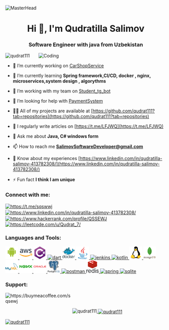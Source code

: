 ![MasterHead](https://static.wixstatic.com/media/b313a9_89ebec0c5f384c65a9551f0c1ec18ca9~mv2.gif)
<h1 align="center">Hi 👋, I'm Qudratilla Salimov</h1>
<h3 align="center">Software Engineer with java from Uzbekistan</h3>
<img align ="right" alt = "Coding" width="400" src = "https://static.wixstatic.com/media/b313a9_89ebec0c5f384c65a9551f0c1ec18ca9~mv2.gif">

<p align="left"> <img src="https://komarev.com/ghpvc/?username=qudrat111&label=Profile%20views&color=0e75b6&style=flat" alt="qudrat111" /> </p>

- 🔭 I’m currently working on [CarShopService](https://github.com/qudrat111/CarShopService)

- 🌱 I’m currently learning **Spring framework,CI/CD, docker , nginx, microservices,system design , algorythms**

- 👯 I’m working with my team on [Student_tg_bot](https://github.com/qudrat111/Student_Tg_Bot)

- 🤝 I’m looking for help with [PaymentSystem](https://github.com/qudrat111/PaymentSystem)

- 👨‍💻 All of my projects are available at [https://github.com/qudrat111?tab=repositories](https://github.com/qudrat111?tab=repositories)

- 📝 I regularly write articles on [https://t.me/LFJWQ](https://t.me/LFJWQ)

- 💬 Ask me about **Java, C# windows form**

- 📫 How to reach me **SalimovSoftwareDeveloper@gmail.com**

- 📄 Know about my experiences [https://www.linkedin.com/in/qudratilla-salimov-413782308/](https://www.linkedin.com/in/qudratilla-salimov-413782308/)

- ⚡ Fun fact **I think I am unique**

<h3 align="left">Connect with me:</h3>
<p align="left">
<a href="https://dev.to/https://t.me/sqswwj" target="blank"><img align="center" src="https://raw.githubusercontent.com/rahuldkjain/github-profile-readme-generator/master/src/images/icons/Social/devto.svg" alt="https://t.me/sqswwj" height="30" width="40" /></a>
<a href="https://linkedin.com/in/https://www.linkedin.com/in/qudratilla-salimov-413782308/" target="blank"><img align="center" src="https://raw.githubusercontent.com/rahuldkjain/github-profile-readme-generator/master/src/images/icons/Social/linked-in-alt.svg" alt="https://www.linkedin.com/in/qudratilla-salimov-413782308/" height="30" width="40" /></a>
<a href="https://www.hackerrank.com/https://www.hackerrank.com/profile/qssewj" target="blank"><img align="center" src="https://raw.githubusercontent.com/rahuldkjain/github-profile-readme-generator/master/src/images/icons/Social/hackerrank.svg" alt="https://www.hackerrank.com/profile/QSSEWJ" height="30" width="40" /></a>
<a href="https://www.leetcode.com/https://leetcode.com/u/qudrat_7/" target="blank"><img align="center" src="https://raw.githubusercontent.com/rahuldkjain/github-profile-readme-generator/master/src/images/icons/Social/leet-code.svg" alt="https://leetcode.com/u/Qudrat_7/" height="30" width="40" /></a>
</p>

<h3 align="left">Languages and Tools:</h3>
<p align="left"> <a href="https://developer.android.com" target="_blank" rel="noreferrer"> <img src="https://raw.githubusercontent.com/devicons/devicon/master/icons/android/android-original-wordmark.svg" alt="android" width="40" height="40"/> </a> <a href="https://aws.amazon.com" target="_blank" rel="noreferrer"> <img src="https://raw.githubusercontent.com/devicons/devicon/master/icons/amazonwebservices/amazonwebservices-original-wordmark.svg" alt="aws" width="40" height="40"/> </a> <a href="https://www.w3schools.com/cs/" target="_blank" rel="noreferrer"> <img src="https://raw.githubusercontent.com/devicons/devicon/master/icons/csharp/csharp-original.svg" alt="csharp" width="40" height="40"/> </a> <a href="https://dart.dev" target="_blank" rel="noreferrer"> <img src="https://www.vectorlogo.zone/logos/dartlang/dartlang-icon.svg" alt="dart" width="40" height="40"/> </a> <a href="https://www.docker.com/" target="_blank" rel="noreferrer"> <img src="https://raw.githubusercontent.com/devicons/devicon/master/icons/docker/docker-original-wordmark.svg" alt="docker" width="40" height="40"/> </a> <a href="https://www.java.com" target="_blank" rel="noreferrer"> <img src="https://raw.githubusercontent.com/devicons/devicon/master/icons/java/java-original.svg" alt="java" width="40" height="40"/> </a> <a href="https://www.jenkins.io" target="_blank" rel="noreferrer"> <img src="https://www.vectorlogo.zone/logos/jenkins/jenkins-icon.svg" alt="jenkins" width="40" height="40"/> </a> <a href="https://kotlinlang.org" target="_blank" rel="noreferrer"> <img src="https://www.vectorlogo.zone/logos/kotlinlang/kotlinlang-icon.svg" alt="kotlin" width="40" height="40"/> </a> <a href="https://www.linux.org/" target="_blank" rel="noreferrer"> <img src="https://raw.githubusercontent.com/devicons/devicon/master/icons/linux/linux-original.svg" alt="linux" width="40" height="40"/> </a> <a href="https://www.mongodb.com/" target="_blank" rel="noreferrer"> <img src="https://raw.githubusercontent.com/devicons/devicon/master/icons/mongodb/mongodb-original-wordmark.svg" alt="mongodb" width="40" height="40"/> </a> <a href="https://www.mysql.com/" target="_blank" rel="noreferrer"> <img src="https://raw.githubusercontent.com/devicons/devicon/master/icons/mysql/mysql-original-wordmark.svg" alt="mysql" width="40" height="40"/> </a> <a href="https://www.nginx.com" target="_blank" rel="noreferrer"> <img src="https://raw.githubusercontent.com/devicons/devicon/master/icons/nginx/nginx-original.svg" alt="nginx" width="40" height="40"/> </a> <a href="https://www.oracle.com/" target="_blank" rel="noreferrer"> <img src="https://raw.githubusercontent.com/devicons/devicon/master/icons/oracle/oracle-original.svg" alt="oracle" width="40" height="40"/> </a> <a href="https://www.postgresql.org" target="_blank" rel="noreferrer"> <img src="https://raw.githubusercontent.com/devicons/devicon/master/icons/postgresql/postgresql-original-wordmark.svg" alt="postgresql" width="40" height="40"/> </a> <a href="https://postman.com" target="_blank" rel="noreferrer"> <img src="https://www.vectorlogo.zone/logos/getpostman/getpostman-icon.svg" alt="postman" width="40" height="40"/> </a> <a href="https://redis.io" target="_blank" rel="noreferrer"> <img src="https://raw.githubusercontent.com/devicons/devicon/master/icons/redis/redis-original-wordmark.svg" alt="redis" width="40" height="40"/> </a> <a href="https://spring.io/" target="_blank" rel="noreferrer"> <img src="https://www.vectorlogo.zone/logos/springio/springio-icon.svg" alt="spring" width="40" height="40"/> </a> <a href="https://www.sqlite.org/" target="_blank" rel="noreferrer"> <img src="https://www.vectorlogo.zone/logos/sqlite/sqlite-icon.svg" alt="sqlite" width="40" height="40"/> </a> </p>

<h3 align="left">Support:</h3>
<p><a href="https://buymeacoffee.com/sqsewj"> <img align="left" src="https://cdn.buymeacoffee.com/buttons/v2/default-yellow.png" height="50" width="210" alt="https://buymeacoffee.com/sqsewj"/></p><br><br>

<p><img align="left" src="https://github-readme-stats.vercel.app/api/top-langs?username=qudrat111&show_icons=true&locale=en&layout=compact" alt="qudrat111" /></p>

<p>&nbsp;<img align="center" src="https://github-readme-stats.vercel.app/api?username=qudrat111&show_icons=true&locale=en" alt="qudrat111" /></p>

<p><img align="center" src="https://github-readme-streak-stats.herokuapp.com/?user=qudrat111&" alt="qudrat111" /></p>
